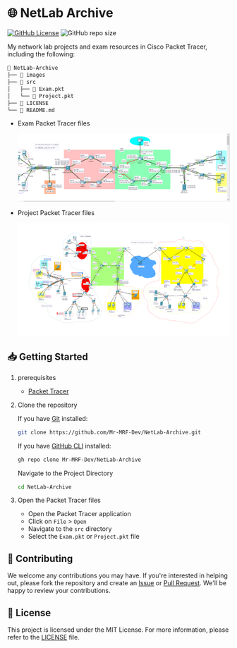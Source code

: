 # 🌐 NetLab Archive

[![GitHub License](https://img.shields.io/github/license/mr-mrf-dev/NetLab-Archive)](/LICENSE)
![GitHub repo size](https://img.shields.io/github/repo-size/mr-mrf-dev/NetLab-Archive)

My network lab projects and exam resources in Cisco Packet Tracer, including the following:

```text
📂 NetLab-Archive
├── 📁 images
├── 📁 src
│   ├── 📄 Exam.pkt
│   └── 📄 Project.pkt
├── 📄 LICENSE
└── 📄 README.md
```

- Exam Packet Tracer files

    ![Exam ScreenShot](/images/ExamScreenshot.png)

- Project Packet Tracer files

    ![Project ScreenShot](/images/ProjectScreenshot.png)

## 📥 Getting Started

1. prerequisites

    - [Packet Tracer](https://www.netacad.com/courses/packet-tracer-download/)

2. Clone the repository

   If you have [Git](https://git-scm.com/) installed:

   ```bash
   git clone https://github.com/Mr-MRF-Dev/NetLab-Archive.git
   ```

   If you have [GitHub CLI](https://cli.github.com/) installed:

   ```bash
   gh repo clone Mr-MRF-Dev/NetLab-Archive
   ```

   Navigate to the Project Directory

   ```bash
   cd NetLab-Archive
   ```

3. Open the Packet Tracer files

   - Open the Packet Tracer application
   - Click on `File` > `Open`
   - Navigate to the `src` directory
   - Select the `Exam.pkt` or `Project.pkt` file

## 🤝 Contributing

We welcome any contributions you may have. If you're interested in helping out, please fork the repository and create an [Issue](https://github.com/Mr-MRF-Dev/NetLab-Archive/issues) or [Pull Request](https://github.com/Mr-MRF-Dev/NetLab-Archive/pulls). We'll be happy to review your contributions.

## 📝 License

This project is licensed under the MIT License. For more information, please refer to the [LICENSE](/LICENSE) file.
